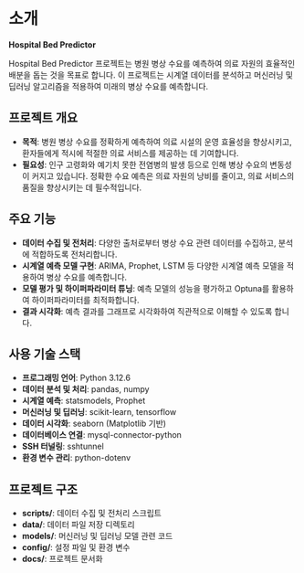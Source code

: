 # 소개

**Hospital Bed Predictor**

Hospital Bed Predictor 프로젝트는 병원 병상 수요를 예측하여 의료 자원의 효율적인 배분을 돕는 것을 목표로 합니다. 이 프로젝트는 시계열 데이터를 분석하고 머신러닝 및 딥러닝 알고리즘을 적용하여 미래의 병상 수요를 예측합니다.

## 프로젝트 개요

- **목적**: 병원 병상 수요를 정확하게 예측하여 의료 시설의 운영 효율성을 향상시키고, 환자들에게 적시에 적절한 의료 서비스를 제공하는 데 기여합니다.
- **필요성**: 인구 고령화와 예기치 못한 전염병의 발생 등으로 인해 병상 수요의 변동성이 커지고 있습니다. 정확한 수요 예측은 의료 자원의 낭비를 줄이고, 의료 서비스의 품질을 향상시키는 데 필수적입니다.

## 주요 기능

- **데이터 수집 및 전처리**: 다양한 출처로부터 병상 수요 관련 데이터를 수집하고, 분석에 적합하도록 전처리합니다.
- **시계열 예측 모델 구현**: ARIMA, Prophet, LSTM 등 다양한 시계열 예측 모델을 적용하여 병상 수요를 예측합니다.
- **모델 평가 및 하이퍼파라미터 튜닝**: 예측 모델의 성능을 평가하고 Optuna를 활용하여 하이퍼파라미터를 최적화합니다.
- **결과 시각화**: 예측 결과를 그래프로 시각화하여 직관적으로 이해할 수 있도록 합니다.

## 사용 기술 스택

- **프로그래밍 언어**: Python 3.12.6
- **데이터 분석 및 처리**: pandas, numpy
- **시계열 예측**: statsmodels, Prophet
- **머신러닝 및 딥러닝**: scikit-learn, tensorflow
- **데이터 시각화**: seaborn (Matplotlib 기반)
- **데이터베이스 연결**: mysql-connector-python
- **SSH 터널링**: sshtunnel
- **환경 변수 관리**: python-dotenv

## 프로젝트 구조

- **scripts/**: 데이터 수집 및 전처리 스크립트
- **data/**: 데이터 파일 저장 디렉토리
- **models/**: 머신러닝 및 딥러닝 모델 관련 코드
- **config/**: 설정 파일 및 환경 변수
- **docs/**: 프로젝트 문서화
